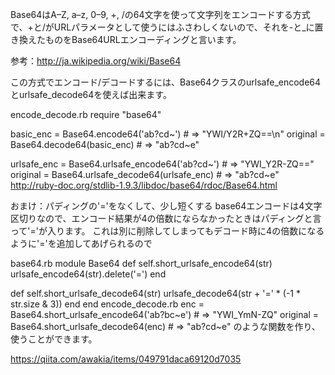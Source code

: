 Base64はA–Z, a–z, 0–9, +, /の64文字を使って文字列をエンコードする方式で、+と/がURLパラメータとして使うにはふさわしくないので、それを-と_に置き換えたものをBase64URLエンコーディングと言います。

参考：http://ja.wikipedia.org/wiki/Base64

この方式でエンコード/デコードするには、Base64クラスのurlsafe_encode64とurlsafe_decode64を使えば出来ます。

encode_decode.rb
require "base64"

basic_enc   = Base64.encode64('ab?cd~')         # => "YWI/Y2R+ZQ==\n"
original = Base64.decode64(basic_enc)           # => "ab?cd~e"

urlsafe_enc = Base64.urlsafe_encode64('ab?cd~') # => "YWI_Y2R-ZQ=="
original = Base64.urlsafe_decode64(urlsafe_enc) # => "ab?cd~e"
http://ruby-doc.org/stdlib-1.9.3/libdoc/base64/rdoc/Base64.html

おまけ：パディングの'='をなくして、少し短くする
base64エンコードは4文字区切りなので、エンコード結果が4の倍数にならなかったときはパディングと言って'='が入ります。
これは別に削除してしまってもデコード時に4の倍数になるように'='を追加してあげられるので

base64.rb
module Base64
  def self.short_urlsafe_encode64(str)
    urlsafe_encode64(str).delete('=')
  end

  def self.short_urlsafe_decode64(str)
    urlsafe_decode64(str + '=' * (-1 * str.size & 3))
  end
end
encode_decode.rb
enc = Base64.short_urlsafe_encode64('ab?bc~e')  # => "YWI_YmN-ZQ"
original = Base64.short_urlsafe_decode64(enc)   # => "ab?cd~e"
のような関数を作り、使うことができます。


https://qiita.com/awakia/items/049791daca69120d7035